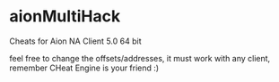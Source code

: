 # aionMultiHack
Cheats for Aion NA Client 5.0 64 bit

feel free to change the offsets/addresses, it must work with any client, remember CHeat Engine is your friend :)
